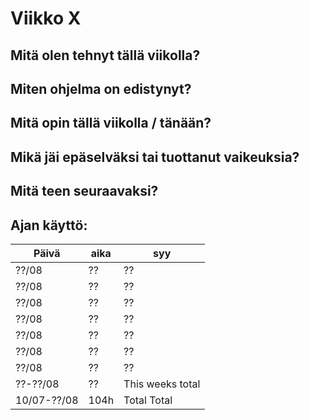 # Viikko X


## Mitä olen tehnyt tällä viikolla?



## Miten ohjelma on edistynyt?



## Mitä opin tällä viikolla / tänään?



## Mikä jäi epäselväksi tai tuottanut vaikeuksia?



## Mitä teen seuraavaksi?



## Ajan käyttö:

| Päivä       | aika | syy              |
|-------------|------|------------------|
| ??/08       | ??   | ??               |
| ??/08       | ??   | ??               |
| ??/08       | ??   | ??               |
| ??/08       | ??   | ??               |
| ??/08       | ??   | ??               |
| ??/08       | ??   | ??               |
| ??/08       | ??   | ??               |
| ??-??/08    | ??   | This weeks total |
| 10/07-??/08 | 104h | Total Total      |
